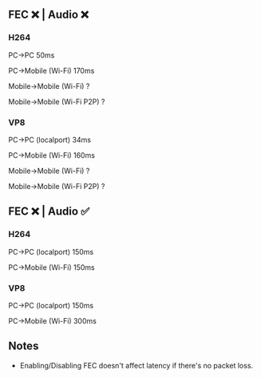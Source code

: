 ## FEC ❌ | Audio ❌

### H264

PC->PC 50ms

PC->Mobile (Wi-Fi) 170ms

Mobile->Mobile (Wi-Fi) ?

Mobile->Mobile (Wi-Fi P2P) ?

### VP8

PC->PC (localport) 34ms

PC->Mobile (Wi-Fi) 160ms

Mobile->Mobile (Wi-Fi) ?

Mobile->Mobile (Wi-Fi P2P) ?

## FEC ❌ | Audio ✅

### H264

PC->PC (localport) 150ms

PC->Mobile (Wi-Fi) 150ms

### VP8

PC->PC (localport) 150ms

PC->Mobile (Wi-Fi) 300ms

## Notes

- Enabling/Disabling FEC doesn't affect latency if there's no packet loss.
